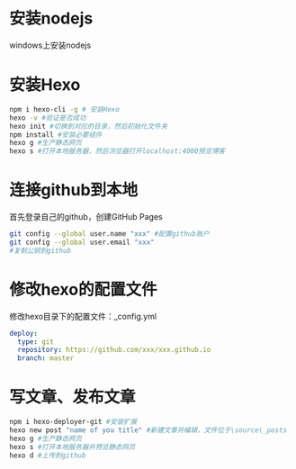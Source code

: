 # 安装nodejs
windows上安装nodejs

# 安装Hexo
```bash
npm i hexo-cli -g # 安装Hexo
hexo -v #验证是否成功
hexo init #切换到对应的目录，然后初始化文件夹
npm install #安装必要组件
hexo g #生产静态网页
hexo s #打开本地服务器，然后浏览器打开localhost:4000预览博客
```

# 连接github到本地
首先登录自己的github，创建GitHub Pages
```bash
git config --global user.name "xxx" #配置github账户
git config --global user.email "xxx"
#复制公钥到github
```

# 修改hexo的配置文件
修改hexo目录下的配置文件：_config.yml
```yaml
deploy:
  type: git
  repository: https://github.com/xxx/xxx.github.io
  branch: master
```

# 写文章、发布文章
```bash
npm i hexo-deployer-git #安装扩展
hexo new post "name of you title" #新建文章并编辑，文件位于\source\_posts
hexo g #生产静态网页
hexo s #打开本地服务器并预览静态网页
hexo d #上传到github
```